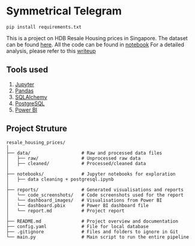 # Symmetrical Telegram

```
pip install requirements.txt
```

This is a project on HDB Resale Housing prices in Singapore. The dataset can be found [here](https://data.gov.sg/collections/189/view).
All the code can be found in [notebook](https://github.com/jeslyztaz/symmetrical-telegram/blob/master/notebooks/data%20cleaning%20%2B%20postgresql.ipynb)
For a detailed analysis, please refer to this [writeup](https://github.com/jeslyztaz/symmetrical-telegram/blob/master/)

## Tools used
1. [Jupyter](https://jupyter.org/)
2. [Pandas](https://pandas.pydata.org/)
3. [SQLAlchemy](https://www.sqlalchemy.org/)
3. [PostgreSQL](https://www.postgresql.org/)
3. [Power BI](https://www.microsoft.com/en-us/power-platform/products/power-bi)

## Project Struture
```
resale_housing_prices/
│
├── data/                   # Raw and processed data files
│   ├── raw/                # Unprocessed raw data
│   ├── cleaned/            # Processed/cleaned data
│
├── notebooks/              # Jupyter notebooks for exploration
│   ├── data cleaning + postgresql.ipynb
│
├── reports/                # Generated visualisations and reports
│   └── code_screenshots/   # Code screenshots used for the report
│   └── dashboard_images/   # Visualisations from Power BI
│   └── dashboard.pbix      # Power BI dashboard file
│   └── report.md           # Project report
│
├── README.md               # Project overview and documentation
├── config.yaml             # File for local database
├── .gitignore              # Files and folders to ignore in Git
└── main.py                 # Main script to run the entire pipeline
```